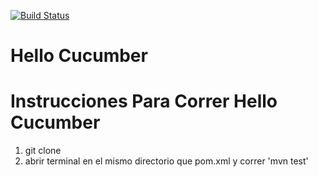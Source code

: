 [![Build Status](https://travis-ci.org/TPG-Aninfo-Squad-5-2c-2019/cucumber.svg?branch=master)](https://travis-ci.org/TPG-Aninfo-Squad-5-2c-2019/cucumber)

# Hello Cucumber

# Instrucciones Para Correr Hello Cucumber

1. git clone
2. abrir terminal en el mismo directorio que pom.xml y correr 'mvn test'
